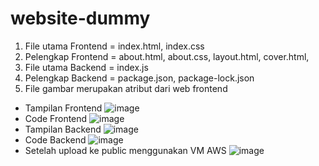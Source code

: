 # website-dummy
1. File utama Frontend = index.html, index.css
2. Pelengkap Frontend = about.html, about.css, layout.html, cover.html, 
3. File utama Backend = index.js
4. Pelengkap Backend = package.json, package-lock.json
5. File gambar merupakan atribut dari web frontend

- Tampilan Frontend 
![image](https://user-images.githubusercontent.com/117269241/203057847-bfc717cf-e0b0-4c39-9fab-6c82f379d48e.png)
- Code Frontend
![image](https://user-images.githubusercontent.com/117269241/203058063-883a4964-4476-40c3-a4b5-24808c4d822b.png)
- Tampilan Backend
![image](https://user-images.githubusercontent.com/117269241/203057354-99a079be-d87a-4fd8-8c17-eeb7d2f738bf.png)
- Code Backend
![image](https://user-images.githubusercontent.com/117269241/203058424-ea3af1cb-ef78-4a16-8048-d768a9987897.png)
- Setelah upload ke public menggunakan VM AWS
![image](https://user-images.githubusercontent.com/117269241/203058682-3e228747-9081-4bdc-9d84-fa4333faa534.png)
